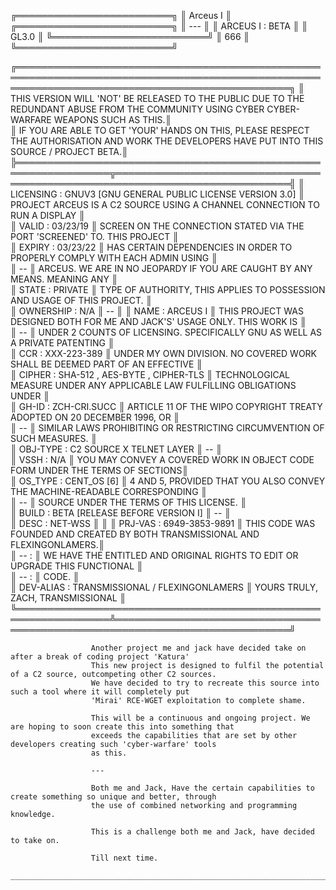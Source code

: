 ╔═════════════════════════╗
║         Arceus I        ║                                 ╔═════════════════════════╗
║           ---           ║                                 ║     ARCEUS I : BETA     ║
║          GL3.0          ║                                 ╚═════════════════════════╝
║           666           ║
╚═════════════════════════╝ 

╔════════════════════════════════════════════════════════════════════════════════════════════════════════════════════════════════════════════════╗
║ THIS VERSION WILL 'NOT' BE RELEASED TO THE PUBLIC DUE TO THE REDUNDANT ABUSE FROM THE COMMUNITY USING CYBER CYBER-WARFARE WEAPONS SUCH AS THIS.║                 
║ IF YOU ARE ABLE TO GET 'YOUR' HANDS ON THIS, PLEASE RESPECT THE AUTHORISATION AND WORK THE DEVELOPERS HAVE PUT INTO THIS SOURCE / PROJECT BETA.║                 
╠═════════════════════════════════════════════════════════════════╦══════════════════════════════════════════════════════════════════════════════╣
║  LICENSING :  GNUV3 [GNU GENERAL PUBLIC LICENSE VERSION 3.0]    ║ PROJECT ARCEUS IS A C2 SOURCE USING A CHANNEL CONNECTION TO RUN A DISPLAY    ║                                                                         
║  VALID     :  03/23/19                                          ║ SCREEN ON THE CONNECTION STATED VIA THE PORT 'SCREENED' TO. THIS PROJECT     ║                                                                        
║  EXPIRY    :  03/23/22                                          ║ HAS CERTAIN DEPENDENCIES IN ORDER TO PROPERLY COMPLY WITH EACH ADMIN USING   ║                                                                           
║  --                                                             ║ ARCEUS. WE ARE IN NO JEOPARDY IF YOU ARE CAUGHT BY ANY MEANS. MEANING ANY    ║                                                                                      
║  STATE     :  PRIVATE                                           ║ TYPE OF AUTHORITY, THIS APPLIES TO POSSESSION AND USAGE OF THIS PROJECT.     ║                                                                        
║  OWNERSHIP :  N/A                                               ║ --                                                                           ║ 
║  NAME      :  ARCEUS I                                          ║ THIS PROJECT WAS DESIGNED BOTH FOR ME AND JACK'S' USAGE ONLY. THIS WORK IS   ║                                                                           
║  --                                                             ║ UNDER 2 COUNTS OF LICENSING. SPECIFICALLY GNU AS WELL AS A PRIVATE PATENTING ║                                                                            
║  CCR       : XXX-223-389                                        ║ UNDER MY OWN DIVISION. NO COVERED WORK SHALL BE DEEMED PART OF AN EFFECTIVE  ║                                                                            
║  CIPHER    : SHA-512 , AES-BYTE , CIPHER-TLS                    ║ TECHNOLOGICAL MEASURE UNDER ANY APPLICABLE LAW FULFILLING OBLIGATIONS UNDER  ║                                                                            
║  GH-ID     : ZCH-CRI.SUCC                                       ║ ARTICLE 11 OF THE WIPO COPYRIGHT TREATY ADOPTED ON 20 DECEMBER 1996, OR      ║                                                                                
║  --                                                             ║ SIMILAR LAWS PROHIBITING OR RESTRICTING CIRCUMVENTION OF SUCH MEASURES.      ║                                                                        
║  OBJ-TYPE  : C2 SOURCE X TELNET LAYER                           ║ --                                                                           ║  
║  VSSH      : N/A                                                ║ YOU MAY CONVEY A COVERED WORK IN OBJECT CODE FORM UNDER THE TERMS OF SECTIONS║                                                                           
║  OS_TYPE   : CENT_OS [6]                                        ║ 4 AND 5, PROVIDED THAT YOU ALSO CONVEY THE MACHINE-READABLE CORRESPONDING    ║                                                                          
║  --                                                             ║ SOURCE UNDER THE TERMS OF THIS LICENSE.                                      ║                                       
║  BUILD     : BETA [RELEASE BEFORE VERSION I]                    ║ --                                                                           ║  
║  DESC      : NET-WSS                                            ║                                                                              ║
║  PRJ-VAS   : 6949-3853-9891                                     ║ THIS CODE WAS FOUNDED AND CREATED BY BOTH TRANSMISSIONAL AND FLEXINGONLAMERS.║                                                                             
║  --        :                                                    ║ WE HAVE THE ENTITLED AND ORIGINAL RIGHTS TO EDIT OR UPGRADE THIS FUNCTIONAL  ║                                                                           
║  --        :                                                    ║ CODE.                                                                        ║              
║  DEV-ALIAS : TRANSMISSIONAL / FLEXINGONLAMERS                   ║                       YOURS TRULY, ZACH, TRANSMISSIONAL                      ║                                              
╚═════════════════════════════════════════════════════════════════╩══════════════════════════════════════════════════════════════════════════════╝


                      Another project me and jack have decided take on after a break of coding project 'Katura'
                      This new project is designed to fulfil the potential of a C2 source, outcompeting other C2 sources.
                      We have decided to try to recreate this source into such a tool where it will completely put
                      'Mirai' RCE-WGET exploitation to complete shame. 

                      This will be a continuous and ongoing project. We are hoping to soon create this into something that
                      exceeds the capabilities that are set by other developers creating such 'cyber-warfare' tools 
                      as this.

                      ---

                      Both me and Jack, Have the certain capabilities to create something so unique and better, through
                      the use of combined networking and programming knowledge.

                      This is a challenge both me and Jack, have decided to take on.

                      Till next time.
                      ___________________________________________________________________________________________________
